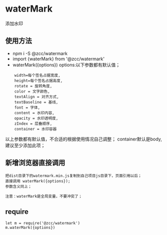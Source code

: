 # waterMark
添加水印

## 使用方法
- npm i -S @zcc/watermark
- import {waterMark} from '@zcc/watermark'
- waterMark({options})
options:以下参数都有默认值；

```
    width=每个签名占据宽度,
    height=每个签名占据高度,
    rotate = 旋转角度,
    color = 文字颜色,
    textAlign = 对齐方式,
    textBaseline = 基线,
    font = 字体,
    content = 水印内容,
    opacity = 水印透明度,
    zIndex = 层叠顺序,
    container = 水印容器
```

以上参数都有默认值，不合适的根据使用情况自己调整；
container默认是body,建议至少添加此项；

## 新增浏览器直接调用

```
把dist目录下的watermark.min.js复制到自己项目js目录下，页面引用以后；
直接调用 waterMark({options});
参数含义同上；

注意：waterMark是全局变量，不要冲突了；
```
## require

```
let m = require('@zcc/watermark')
m.waterMark({options})
```